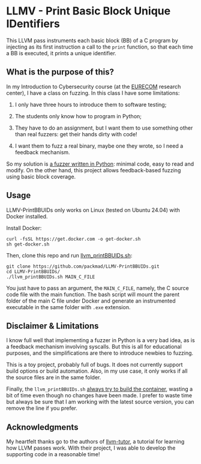 # LLMV - Print Basic Block Unique IDentifiers

This LLVM pass instruments each basic block (BB) of a C program by injecting as its first instruction a call to the `print` function, so that each time a BB is executed, it prints a unique identifier.


## What is the purpose of this?

In my Introduction to Cybersecurity course (at the [EURECOM](https://www.eurecom.fr/) research center), I have a class on fuzzing. 
In this class I have some limitations: 

1) I only have three hours to introduce them to software testing;
 
2) The students only know how to program in Python;

3) They have to do an assignment, but I want them to use something other than real fuzzers: get their hands dirty with code!

4) I want them to fuzz a real binary, maybe one they wrote, so I need a feedback mechanism.

So my solution is [a fuzzer written in Python](https://github.com/packmad/IntrosecFuzzing): minimal code, easy to read and modify.
On the other hand, this project allows feedback-based fuzzing using basic block coverage.


## Usage
LLMV-PrintBBUIDs only works on Linux (tested on Ubuntu 24.04) with Docker installed. 

Install Docker:
```
curl -fsSL https://get.docker.com -o get-docker.sh
sh get-docker.sh
```

Then, clone this repo and run [llvm_printBBUIDs.sh](https://github.com/packmad/LLMV-PrintBBUIDs/blob/main/llvm_printBBUIDs.sh):
```
git clone https://github.com/packmad/LLMV-PrintBBUIDs.git
cd LLMV-PrintBBUIDs/
./llvm_printBBUIDs.sh MAIN_C_FILE
```

You just have to pass an argument, the `MAIN_C_FILE`, namely, the C source code file with the main function. 
The bash script will mount the parent folder of the main C file under Docker and generate an instrumented executable in the same folder with `.exe` extension.


## Disclaimer & Limitations
I know full well that implementing a fuzzer in Python is a very bad idea, as is a feedback mechanism involving syscalls. 
But this is all for educational purposes, and the simplifications are there to introduce newbies to fuzzing.

This is a toy project, probably full of bugs. 
It does not currently support build options or build automation. 
Also, in my use case, it only works if all the source files are in the same folder.

Finally, the `llvm_printBBUIDs.sh` [always try to build the container](https://github.com/packmad/LLMV-PrintBBUIDs/blob/main/llvm_printBBUIDs.sh#L6), wasting a bit of time even though no changes have been made. 
I prefer to waste time but always be sure that I am working with the latest source version, you can remove the line if you prefer.


## Acknowledgments
My heartfelt thanks go to the authors of [llvm-tutor](https://github.com/banach-space/llvm-tutor), a tutorial for learning how LLVM passes work. 
With their project, I was able to develop the supporting code in a reasonable time!
